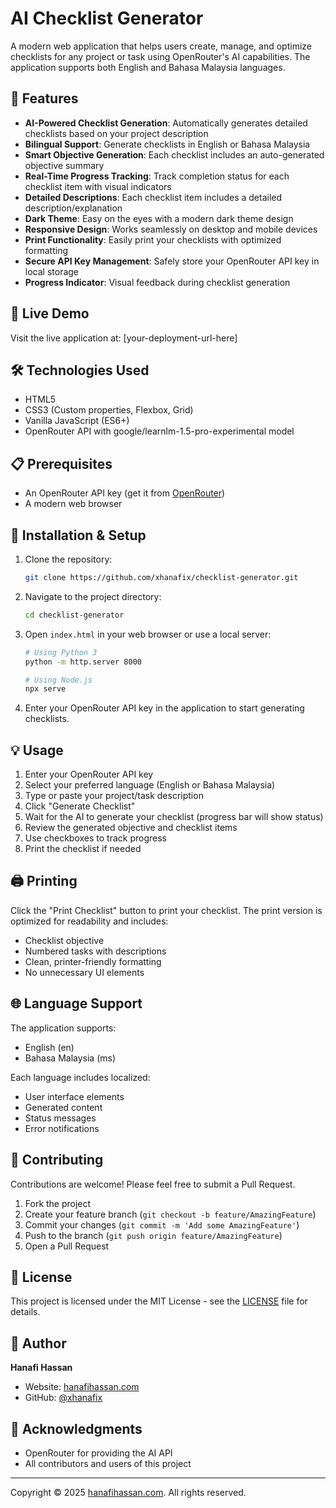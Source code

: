 # AI Checklist Generator

A modern web application that helps users create, manage, and optimize checklists for any project or task using OpenRouter's AI capabilities. The application supports both English and Bahasa Malaysia languages.

## 🌟 Features

- **AI-Powered Checklist Generation**: Automatically generates detailed checklists based on your project description
- **Bilingual Support**: Generate checklists in English or Bahasa Malaysia
- **Smart Objective Generation**: Each checklist includes an auto-generated objective summary
- **Real-Time Progress Tracking**: Track completion status for each checklist item with visual indicators
- **Detailed Descriptions**: Each checklist item includes a detailed description/explanation
- **Dark Theme**: Easy on the eyes with a modern dark theme design
- **Responsive Design**: Works seamlessly on desktop and mobile devices
- **Print Functionality**: Easily print your checklists with optimized formatting
- **Secure API Key Management**: Safely store your OpenRouter API key in local storage
- **Progress Indicator**: Visual feedback during checklist generation

## 🚀 Live Demo

Visit the live application at: [your-deployment-url-here]

## 🛠️ Technologies Used

- HTML5
- CSS3 (Custom properties, Flexbox, Grid)
- Vanilla JavaScript (ES6+)
- OpenRouter API with google/learnlm-1.5-pro-experimental model

## 📋 Prerequisites

- An OpenRouter API key (get it from [OpenRouter](https://openrouter.ai))
- A modern web browser

## 🔧 Installation & Setup

1. Clone the repository:
   ```bash
   git clone https://github.com/xhanafix/checklist-generator.git
   ```

2. Navigate to the project directory:
   ```bash
   cd checklist-generator
   ```

3. Open `index.html` in your web browser or use a local server:
   ```bash
   # Using Python 3
   python -m http.server 8000
   
   # Using Node.js
   npx serve
   ```

4. Enter your OpenRouter API key in the application to start generating checklists.

## 💡 Usage

1. Enter your OpenRouter API key
2. Select your preferred language (English or Bahasa Malaysia)
3. Type or paste your project/task description
4. Click "Generate Checklist"
5. Wait for the AI to generate your checklist (progress bar will show status)
6. Review the generated objective and checklist items
7. Use checkboxes to track progress
8. Print the checklist if needed

## 🖨️ Printing

Click the "Print Checklist" button to print your checklist. The print version is optimized for readability and includes:
- Checklist objective
- Numbered tasks with descriptions
- Clean, printer-friendly formatting
- No unnecessary UI elements

## 🌐 Language Support

The application supports:
- English (en)
- Bahasa Malaysia (ms)

Each language includes localized:
- User interface elements
- Generated content
- Status messages
- Error notifications

## 🤝 Contributing

Contributions are welcome! Please feel free to submit a Pull Request.

1. Fork the project
2. Create your feature branch (`git checkout -b feature/AmazingFeature`)
3. Commit your changes (`git commit -m 'Add some AmazingFeature'`)
4. Push to the branch (`git push origin feature/AmazingFeature`)
5. Open a Pull Request

## 📝 License

This project is licensed under the MIT License - see the [LICENSE](LICENSE) file for details.

## 👤 Author

**Hanafi Hassan**
- Website: [hanafihassan.com](https://hanafihassan.com)
- GitHub: [@xhanafix](https://github.com/xhanafix)

## 🙏 Acknowledgments

- OpenRouter for providing the AI API
- All contributors and users of this project

---
Copyright © 2025 [hanafihassan.com](https://hanafihassan.com). All rights reserved. 